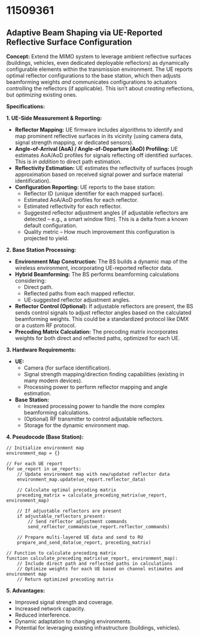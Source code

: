 # 11509361

## Adaptive Beam Shaping via UE-Reported Reflective Surface Configuration

**Concept:** Extend the MIMO system to leverage ambient reflective surfaces (buildings, vehicles, even dedicated deployable reflectors) as dynamically configurable elements within the transmission environment. The UE reports optimal reflector configurations to the base station, which then adjusts beamforming weights *and* communicates configurations to actuators controlling the reflectors (if applicable). This isn’t about *creating* reflections, but *optimizing* existing ones.

**Specifications:**

**1. UE-Side Measurement & Reporting:**

*   **Reflector Mapping:** UE firmware includes algorithms to identify and map prominent reflective surfaces in its vicinity (using camera data, signal strength mapping, or dedicated sensors).
*   **Angle-of-Arrival (AoA) / Angle-of-Departure (AoD) Profiling:** UE estimates AoA/AoD profiles for signals reflecting off identified surfaces. This is *in addition* to direct path estimation.
*   **Reflectivity Estimation:** UE estimates the reflectivity of surfaces (rough approximation based on received signal power and surface material identification).
*   **Configuration Reporting:** UE reports to the base station:
    *   Reflector ID (unique identifier for each mapped surface).
    *   Estimated AoA/AoD profiles for each reflector.
    *   Estimated reflectivity for each reflector.
    *   Suggested reflector adjustment angles (if adjustable reflectors are detected – e.g., a smart window film).  This is a delta from a known default configuration.
    *   Quality metric – How much improvement this configuration is projected to yield.

**2. Base Station Processing:**

*   **Environment Map Construction:** The BS builds a dynamic map of the wireless environment, incorporating UE-reported reflector data.
*   **Hybrid Beamforming:** The BS performs beamforming calculations considering:
    *   Direct path.
    *   Reflected paths from each mapped reflector.
    *   UE-suggested reflector adjustment angles.
*   **Reflector Control (Optional):** If adjustable reflectors are present, the BS sends control signals to adjust reflector angles based on the calculated beamforming weights.  This could be a standardized protocol like DMX or a custom RF protocol.
*   **Precoding Matrix Calculation:**  The precoding matrix incorporates weights for both direct and reflected paths, optimized for each UE.

**3.  Hardware Requirements:**

*   **UE:**
    *   Camera (for surface identification).
    *   Signal strength mapping/direction finding capabilities (existing in many modern devices).
    *   Processing power to perform reflector mapping and angle estimation.
*   **Base Station:**
    *   Increased processing power to handle the more complex beamforming calculations.
    *   (Optional) RF transmitter to control adjustable reflectors.
    *   Storage for the dynamic environment map.

**4. Pseudocode (Base Station):**

```
// Initialize environment map
environment_map = {}

// For each UE report
for ue_report in ue_reports:
    // Update environment map with new/updated reflector data
    environment_map.update(ue_report.reflector_data)

    // Calculate optimal precoding matrix
    preceding_matrix = calculate_preceding_matrix(ue_report, environment_map)

    // If adjustable reflectors are present
    if adjustable_reflectors_present:
        // Send reflector adjustment commands
        send_reflector_commands(ue_report.reflector_commands)

    // Prepare multi-layered UE data and send to RU
    prepare_and_send_data(ue_report, preceding_matrix)

// Function to calculate preceding matrix
function calculate_preceding_matrix(ue_report, environment_map):
    // Include direct path and reflected paths in calculations
    // Optimize weights for each UE based on channel estimates and environment map
    // Return optimized precoding matrix
```

**5. Advantages:**

*   Improved signal strength and coverage.
*   Increased network capacity.
*   Reduced interference.
*   Dynamic adaptation to changing environments.
*   Potential for leveraging existing infrastructure (buildings, vehicles).